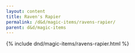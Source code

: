 ```yaml
---
layout: content
title: Raven's Rapier
permalink: /d&d/magic-items/ravens-rapier/
parent: d&d/magic-items
---
```


{% include dnd/magic-items/ravens-rapier.html %}
